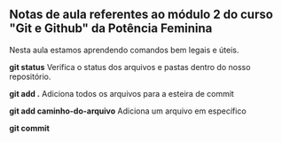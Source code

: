 ## Notas de aula referentes ao módulo 2 do curso "Git e Github" da Potência Feminina

Nesta aula estamos aprendendo comandos bem legais e úteis.

**git status**
Verifica o status dos arquivos e pastas dentro do nosso repositório.

**git add .**
Adiciona todos os arquivos para a esteira de commit

**git add caminho-do-arquivo**
Adiciona um arquivo em específico

**git commit**